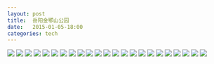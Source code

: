```yaml
---
layout: post
title:  岳阳金鄂山公园  
date:   2015-01-05-18:00  
categories: tech
---
```


![](/resource/img/岳阳金鄂山公园/IMG_0833.JPG)
![](/resource/img/岳阳金鄂山公园/IMG_0834.JPG)
![](/resource/img/岳阳金鄂山公园/IMG_0835.JPG)
![](/resource/img/岳阳金鄂山公园/IMG_0836.JPG)
![](/resource/img/岳阳金鄂山公园/IMG_0837.JPG)
![](/resource/img/岳阳金鄂山公园/IMG_0838.JPG)
![](/resource/img/岳阳金鄂山公园/IMG_0839.JPG)
![](/resource/img/岳阳金鄂山公园/IMG_0840.JPG)
![](/resource/img/岳阳金鄂山公园/IMG_0841.JPG)
![](/resource/img/岳阳金鄂山公园/IMG_0842.JPG)
![](/resource/img/岳阳金鄂山公园/IMG_0843.JPG)
![](/resource/img/岳阳金鄂山公园/IMG_0844.JPG)
![](/resource/img/岳阳金鄂山公园/IMG_0846.JPG)
![](/resource/img/岳阳金鄂山公园/IMG_0847.JPG)
![](/resource/img/岳阳金鄂山公园/IMG_0848.JPG)
![](/resource/img/岳阳金鄂山公园/IMG_0849.JPG)
![](/resource/img/岳阳金鄂山公园/IMG_0850.JPG)
![](/resource/img/岳阳金鄂山公园/IMG_0851.JPG)
![](/resource/img/岳阳金鄂山公园/IMG_0852.JPG)
![](/resource/img/岳阳金鄂山公园/IMG_0853.JPG)
![](/resource/img/岳阳金鄂山公园/IMG_0854.JPG)
![](/resource/img/岳阳金鄂山公园/IMG_0855.JPG)
![](/resource/img/岳阳金鄂山公园/IMG_0856.JPG)
